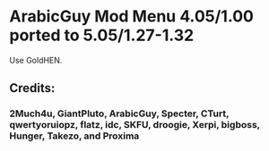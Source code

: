 # ArabicGuy Mod Menu 4.05/1.00 ported to 5.05/1.27-1.32
Use GoldHEN.

## Credits:
### 2Much4u, GiantPluto, ArabicGuy, Specter, CTurt, qwertyoruiopz, flatz, idc, SKFU, droogie, Xerpi, bigboss, Hunger, Takezo, and Proxima
